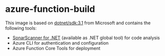 # azure-function-build
This image is based on [dotnet/sdk:3.1](https://hub.docker.com/_/microsoft-dotnet-sdk/ ) from Microsoft and contains the following tools:
* [SonarScanner for .NET](https://docs.sonarqube.org/latest/analysis/scan/sonarscanner-for-msbuild/) (available as .NET global tool) for code analysis
* Azure CLI for authentication and configuration
* Azure Function Core Tools for deployment
